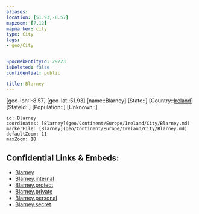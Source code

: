 ```yaml
---
aliases: 
location: [51.93,-8.57]
mapzoom: [7,12] 
mapmarker: city 
type: City
tags:
- geo/City


SpocWebEntityId: 29223
isDeleted: false
confidential: public

title: Blarney
---
```

[geo-lon::-8.57]
[geo-lat::51.93]
[name::Blarney]
[State::]
[Country::[Ireland](geo/Continent/Europe/Ireland.md)]
[StateId::]
[Population::]
[Unknown::]


```leaflet
id: Blarney
coordinates: [Blarney](geo/Continent/Europe/Ireland/City/Blarney.md)
markerFile: [Blarney](geo/Continent/Europe/Ireland/City/Blarney.md)
defaultZoom: 11 
maxZoom: 18
```


## Confidential Links & Embeds: 
- [Blarney](../../../../../../_public/geo/Continent/Europe/Ireland/City/Blarney.md) 
- [Blarney.internal](../../../../../../_internal/geo/Continent/Europe/Ireland/City/Blarney.internal.md) 
- [Blarney.protect](../../../../../../_protect/geo/Continent/Europe/Ireland/City/Blarney.protect.md) 
- [Blarney.private](../../../../../../_private/geo/Continent/Europe/Ireland/City/Blarney.private.md) 
- [Blarney.personal](../../../../../../_personal/geo/Continent/Europe/Ireland/City/Blarney.personal.md) 
- [Blarney.secret](../../../../../../_secret/geo/Continent/Europe/Ireland/City/Blarney.secret.md) 
